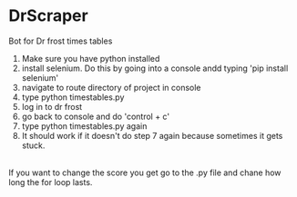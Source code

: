 # DrScraper
 Bot for Dr frost times tables<br />
1) Make sure you have python installed<br />
2) install selenium. Do this by going into a console andd typing 'pip install selenium'<br />
3) navigate to route directory of project in console<br />
4) type python timestables.py<br />
5) log in to dr frost<br />
6) go back to console and do 'control + c'<br />
7) type python timestables.py again<br />
8) It should work if it doesn't do step 7 again because sometimes it gets stuck.<br />
<br />
If you want to change the score you get go to the .py file and chane how long the for loop lasts.


